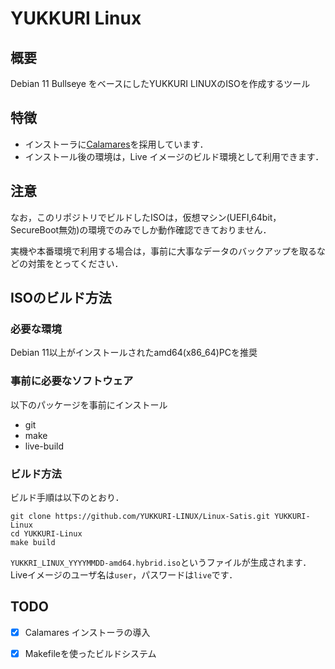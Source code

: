 # YUKKURI Linux
## 概要
Debian 11 Bullseye をベースにしたYUKKURI LINUXのISOを作成するツール

## 特徴
- インストーラに[Calamares](https://calamares.io)を採用しています．
- インストール後の環境は，Live イメージのビルド環境として利用できます．

## 注意
なお，このリポジトリでビルドしたISOは，仮想マシン(UEFI,64bit，SecureBoot無効)の環境でのみでしか動作確認できておりません．

実機や本番環境で利用する場合は，事前に大事なデータのバックアップを取るなどの対策をとってください．

## ISOのビルド方法
### 必要な環境
Debian 11以上がインストールされたamd64(x86_64)PCを推奨

### 事前に必要なソフトウェア
以下のパッケージを事前にインストール
- git
- make
- live-build

### ビルド方法
ビルド手順は以下のとおり．
```
git clone https://github.com/YUKKURI-LINUX/Linux-Satis.git YUKKURI-Linux
cd YUKKURI-Linux
make build
```
`YUKKRI_LINUX_YYYYMMDD-amd64.hybrid.iso`というファイルが生成されます．
Liveイメージのユーザ名は`user`，パスワードは`live`です．

## TODO
- [x] Calamares インストーラの導入
- [x] Makefileを使ったビルドシステム

